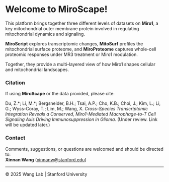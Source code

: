 # Welcome to MiroScape!

This platform brings together three different levels of datasets on **Miro1**, a key mitochondrial outer membrane protein involved in regulating mitochondrial dynamics and signaling.  

**MiroScript** explores transcriptomic changes, **MitoSurf** profiles the mitochondrial surface proteome, and **MiroProteome** captures whole-cell proteomic responses under MR3 treatment or Miro1 modulation.  

Together, they provide a multi-layered view of how Miro1 shapes cellular and mitochondrial landscapes.


### Citation

If using **MiroScape** or the data provided, please cite:

Du, Z.\*; Li, M.\*; Bergsneider, B.H.; Tsai, A.P.; Cho, K.B.; Choi, J.; Kim, L.; Li, G.; Wyss-Coray, T.; Lim, M.; Wang, X.  *Cross-Species Transcriptomic Integration Reveals a Conserved, Miro1-Mediated Macrophage-to-T Cell Signaling Axis Driving Immunosuppression in Glioma.*  (Under review. Link will be updated later.)

### Contact

Comments, suggestions, or questions are welcomed and should be directed to:  
**Xinnan Wang** ([xinnanw@stanford.edu](mailto:xinnanw@stanford.edu))

---

© 2025 Wang Lab | Stanford University